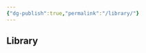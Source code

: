 ```yaml
---
{"dg-publish":true,"permalink":"/library/"}
---
```


## Library

<div id="library-display"></div>

<script>
function getLibrary() {
  return JSON.parse(localStorage.getItem("bookLibrary") || "[]");
}

function renderLibrary() {
  const display = document.getElementById("library-display");
  if (!display) return;

  const lib = getLibrary();
  if (!lib.length) {
    display.innerText = "No books in your library.";
    return;
  }

  let table = "";
  lib.forEach((book, i) => {
    table += `| | |\n|-|-|\n| **Cover** | ${book.imgMD} |\n| **Title** | ${book.wikilink} |\n\n`;
  });
  display.innerText = table;
}

document.addEventListener("DOMContentLoaded", renderLibrary);
</script>

